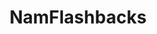 ---
title: NamFlashbacks
crosslinks:
- livven
- pics
- Thisismylifemeow
- killthosewhodisagree
- hmmmgifs
- Blep
- foxes
- killthecameraman
- awwwtf
- funny
- startledanimals
- StartledCats
- DisneyEyes
- catpranks
---